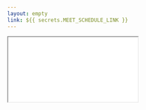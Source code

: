 ```yaml
---
layout: empty
link: ${{ secrets.MEET_SCHEDULE_LINK }}
---
```


<!DOCTYPE html>
<html>
  <head>
  </head>
  <body>
    <iframe src="{{ link }}" title="Schedule a call with Paul"></iframe>
  </body>
</html>

